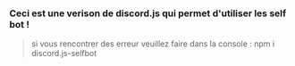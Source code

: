 ### Ceci est une verison de discord.js qui permet d'utiliser les self bot ! 
> si vous rencontrer des erreur veuillez faire dans la console : npm i discord.js-selfbot
